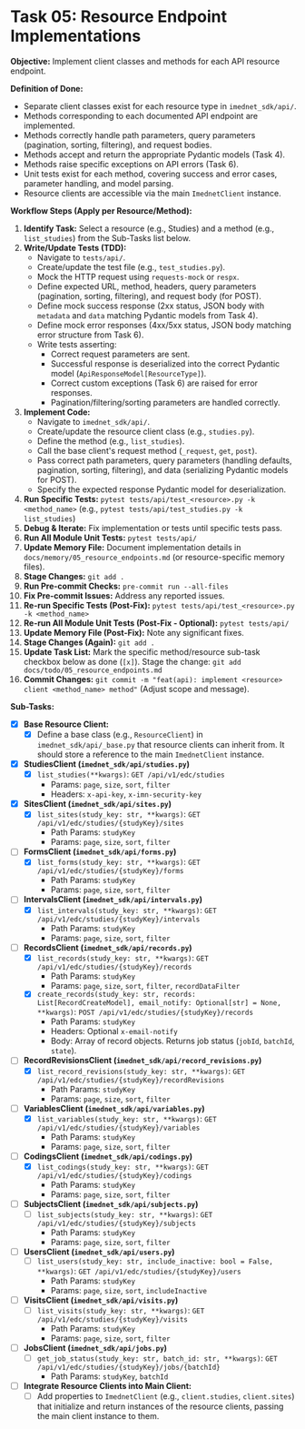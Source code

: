 # Task 05: Resource Endpoint Implementations

**Objective:** Implement client classes and methods for each API resource endpoint.

**Definition of Done:**

* Separate client classes exist for each resource type in `imednet_sdk/api/`.
* Methods corresponding to each documented API endpoint are implemented.
* Methods correctly handle path parameters, query parameters (pagination, sorting, filtering), and request bodies.
* Methods accept and return the appropriate Pydantic models (Task 4).
* Methods raise specific exceptions on API errors (Task 6).
* Unit tests exist for each method, covering success and error cases, parameter handling, and model parsing.
* Resource clients are accessible via the main `ImednetClient` instance.

**Workflow Steps (Apply per Resource/Method):**

1. **Identify Task:** Select a resource (e.g., Studies) and a method (e.g., `list_studies`) from the Sub-Tasks list below.
2. **Write/Update Tests (TDD):**
   * Navigate to `tests/api/`.
   * Create/update the test file (e.g., `test_studies.py`).
   * Mock the HTTP request using `requests-mock` or `respx`.
   * Define expected URL, method, headers, query parameters (pagination, sorting, filtering), and request body (for POST).
   * Define mock success response (2xx status, JSON body with `metadata` and `data` matching Pydantic models from Task 4).
   * Define mock error responses (4xx/5xx status, JSON body matching error structure from Task 6).
   * Write tests asserting:
     * Correct request parameters are sent.
     * Successful response is deserialized into the correct Pydantic model (`ApiResponseModel[ResourceType]`).
     * Correct custom exceptions (Task 6) are raised for error responses.
     * Pagination/filtering/sorting parameters are handled correctly.
3. **Implement Code:**
   * Navigate to `imednet_sdk/api/`.
   * Create/update the resource client class (e.g., `studies.py`).
   * Define the method (e.g., `list_studies`).
   * Call the base client's request method (`_request`, `get`, `post`).
   * Pass correct path parameters, query parameters (handling defaults, pagination, sorting, filtering), and data (serializing Pydantic models for POST).
   * Specify the expected response Pydantic model for deserialization.
4. **Run Specific Tests:** `pytest tests/api/test_<resource>.py -k <method_name>` (e.g., `pytest tests/api/test_studies.py -k list_studies`)
5. **Debug & Iterate:** Fix implementation or tests until specific tests pass.
6. **Run All Module Unit Tests:** `pytest tests/api/`
7. **Update Memory File:** Document implementation details in `docs/memory/05_resource_endpoints.md` (or resource-specific memory files).
8. **Stage Changes:** `git add .`
9. **Run Pre-commit Checks:** `pre-commit run --all-files`
10. **Fix Pre-commit Issues:** Address any reported issues.
11. **Re-run Specific Tests (Post-Fix):** `pytest tests/api/test_<resource>.py -k <method_name>`
12. **Re-run All Module Unit Tests (Post-Fix - Optional):** `pytest tests/api/`
13. **Update Memory File (Post-Fix):** Note any significant fixes.
14. **Stage Changes (Again):** `git add .`
15. **Update Task List:** Mark the specific method/resource sub-task checkbox below as done (`[x]`). Stage the change: `git add docs/todo/05_resource_endpoints.md`
16. **Commit Changes:** `git commit -m "feat(api): implement <resource> client <method_name> method"` (Adjust scope and message).

**Sub-Tasks:**

* [x] **Base Resource Client:**
  * [x] Define a base class (e.g., `ResourceClient`) in `imednet_sdk/api/_base.py` that resource clients can inherit from. It should store a reference to the main `ImednetClient` instance.
* [x] **StudiesClient (`imednet_sdk/api/studies.py`)**
  * [x] `list_studies(**kwargs)`: `GET /api/v1/edc/studies`
    * Params: `page`, `size`, `sort`, `filter`
    * Headers: `x-api-key`, `x-imn-security-key`
* [x] **SitesClient (`imednet_sdk/api/sites.py`)**
  * [x] `list_sites(study_key: str, **kwargs)`: `GET /api/v1/edc/studies/{studyKey}/sites`
    * Path Params: `studyKey`
    * Params: `page`, `size`, `sort`, `filter`
* [ ] **FormsClient (`imednet_sdk/api/forms.py`)**
  * [x] `list_forms(study_key: str, **kwargs)`: `GET /api/v1/edc/studies/{studyKey}/forms`
    * Path Params: `studyKey`
    * Params: `page`, `size`, `sort`, `filter`
* [ ] **IntervalsClient (`imednet_sdk/api/intervals.py`)**
  * [x] `list_intervals(study_key: str, **kwargs)`: `GET /api/v1/edc/studies/{studyKey}/intervals`
    * Path Params: `studyKey`
    * Params: `page`, `size`, `sort`, `filter`
* [ ] **RecordsClient (`imednet_sdk/api/records.py`)**
  * [x] `list_records(study_key: str, **kwargs)`: `GET /api/v1/edc/studies/{studyKey}/records`
    * Path Params: `studyKey`
    * Params: `page`, `size`, `sort`, `filter`, `recordDataFilter`
  * [x] `create_records(study_key: str, records: List[RecordCreateModel], email_notify: Optional[str] = None, **kwargs)`: `POST /api/v1/edc/studies/{studyKey}/records`
    * Path Params: `studyKey`
    * Headers: Optional `x-email-notify`
    * Body: Array of record objects. Returns job status (`jobId`, `batchId`, `state`).
* [ ] **RecordRevisionsClient (`imednet_sdk/api/record_revisions.py`)**
  * [x] `list_record_revisions(study_key: str, **kwargs)`: `GET /api/v1/edc/studies/{studyKey}/recordRevisions`
    * Path Params: `studyKey`
    * Params: `page`, `size`, `sort`, `filter`
* [ ] **VariablesClient (`imednet_sdk/api/variables.py`)**
  * [x] `list_variables(study_key: str, **kwargs)`: `GET /api/v1/edc/studies/{studyKey}/variables`
    * Path Params: `studyKey`
    * Params: `page`, `size`, `sort`, `filter`
* [ ] **CodingsClient (`imednet_sdk/api/codings.py`)**
  * [x] `list_codings(study_key: str, **kwargs)`: `GET /api/v1/edc/studies/{studyKey}/codings`
    * Path Params: `studyKey`
    * Params: `page`, `size`, `sort`, `filter`
* [ ] **SubjectsClient (`imednet_sdk/api/subjects.py`)**
  * [ ] `list_subjects(study_key: str, **kwargs)`: `GET /api/v1/edc/studies/{studyKey}/subjects`
    * Path Params: `studyKey`
    * Params: `page`, `size`, `sort`, `filter`
* [ ] **UsersClient (`imednet_sdk/api/users.py`)**
  * [ ] `list_users(study_key: str, include_inactive: bool = False, **kwargs)`: `GET /api/v1/edc/studies/{studyKey}/users`
    * Path Params: `studyKey`
    * Params: `page`, `size`, `sort`, `includeInactive`
* [ ] **VisitsClient (`imednet_sdk/api/visits.py`)**
  * [ ] `list_visits(study_key: str, **kwargs)`: `GET /api/v1/edc/studies/{studyKey}/visits`
    * Path Params: `studyKey`
    * Params: `page`, `size`, `sort`, `filter`
* [ ] **JobsClient (`imednet_sdk/api/jobs.py`)**
  * [ ] `get_job_status(study_key: str, batch_id: str, **kwargs)`: `GET /api/v1/edc/studies/{studyKey}/jobs/{batchId}`
    * Path Params: `studyKey`, `batchId`
* [ ] **Integrate Resource Clients into Main Client:**
  * [ ] Add properties to `ImednetClient` (e.g., `client.studies`, `client.sites`) that initialize and return instances of the resource clients, passing the main client instance to them.
